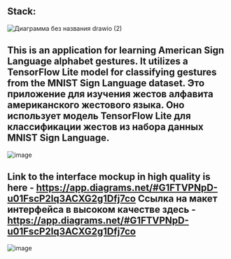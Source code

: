 Stack:
-----------
![Диаграмма без названия drawio (2)](https://github.com/fikkkkus/LearnGestures/assets/150596519/b3d6977f-29e1-4398-a893-c9d73da30f59)

This is an application for learning American Sign Language alphabet gestures. It utilizes a TensorFlow Lite model for classifying gestures from the MNIST Sign Language dataset.
Это приложение для изучения жестов алфавита американского жестового языка. Оно использует модель TensorFlow Lite для классификации жестов из набора данных MNIST Sign Language.
--------
![image](https://github.com/fikkkkus/LearnGestures/assets/150596519/757ddfd3-fe83-44f5-a671-c75780de8a81)


Link to the interface mockup in high quality is here - https://app.diagrams.net/#G1FTVPNpD-u01FscP2lq3ACXG2g1Dfj7co
Ссылка на макет интерфейса в высоком качестве здесь - https://app.diagrams.net/#G1FTVPNpD-u01FscP2lq3ACXG2g1Dfj7co
--------
![image](https://github.com/fikkkkus/LearnGestures/assets/150596519/bbbd1484-b627-4c9f-859d-32779668e58b)

 
